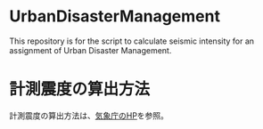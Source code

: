 # UrbanDisasterManagement
This repository is for the script to calculate seismic intensity for an assignment of Urban Disaster Management.

# 計測震度の算出方法

計測震度の算出方法は、[気象庁のHP](https://www.data.jma.go.jp/svd/eqev/data/kyoshin/kaisetsu/calc_sindo.htm)を参照。

    